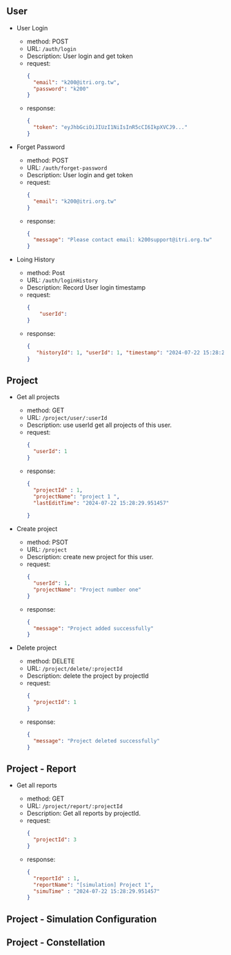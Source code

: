 ## User

- User Login

  - method: POST
  - URL: `/auth/login`
  - Description: User login and get token
  - request:
    ```json
    {
      "email": "k200@itri.org.tw",
      "password": "k200"
    }
    ```
  - response:
    ```json
    {
      "token": "eyJhbGciOiJIUzI1NiIsInR5cCI6IkpXVCJ9..."
    }
    ```

- Forget Password

  - method: POST
  - URL: `/auth/forget-password`
  - Description: User login and get token
  - request:
    ```json
    {
      "email": "k200@itri.org.tw"
    }
    ```
  - response:
    ```json
    {
      "message": "Please contact email: k200support@itri.org.tw"
    }
    ```

- Loing History

  - method: Post
  - URL: `/auth/loginHistory`
  - Description: Record User login timestamp
  - request:
    ```json
    {
        "userId":
    }
    ```
  - response:
    ```json
    {
       "historyId": 1, "userId": 1, "timestamp": "2024-07-22 15:28:29.951457"
    }
    ```

## Project

- Get all projects

  - method: GET
  - URL: `/project/user/:userId`
  - Description: use userId get all projects of this user.
  - request:
    ```json
    {
      "userId": 1
    }
    ```
  - response:
    ```json
    {
      "projectId" : 1,
      "projectName": "project 1 ",
      "lastEditTime": "2024-07-22 15:28:29.951457"
      
    }
    ```

- Create project

  - method: PSOT
  - URL: `/project`
  - Description: create new project for this user.
  - request:
    ```json
    {
      "userId": 1,
      "projectName": "Project number one"
    }
    ```
  - response:
    ```json
    {
      "message": "Project added successfully"
    }
    ```

- Delete project

  - method: DELETE
  - URL: `/project/delete/:projectId`
  - Description: delete the project by projectId
  - request:
    ```json
    {
      "projectId": 1
    }
    ```
  - response:
    ```json
    {
      "message": "Project deleted successfully"
    }
    ```

## Project - Report

- Get all reports

  - method: GET
  - URL: `/project/report/:projectId`
  - Description: Get all reports by projectId.
  - request:
    ```json
    {
      "projectId": 3
    }
    ```
  - response:
    ```json
    {
      "reportId" : 1,
      "reportName": "[simulation] Project 1",
      "simuTime" : "2024-07-22 15:28:29.951457"
    }
    ```

## Project - Simulation Configuration

## Project - Constellation
